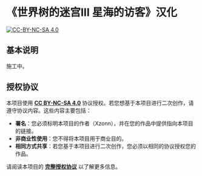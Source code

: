 # 《世界树的迷宫III 星海的访客》汉化

[![CC-BY-NC-SA 4.0](https://mirrors.creativecommons.org/presskit/buttons/88x31/svg/by-nc-sa.svg)](https://creativecommons.org/licenses/by-nc-sa/4.0/legalcode)

## 基本说明

施工中。

## 授权协议

本项目使用 **[CC BY-NC-SA 4.0](https://creativecommons.org/licenses/by-nc-sa/4.0/legalcode)** 协议授权。若您想基于本项目进行二次创作，请遵守协议内容。这些内容主要包括：

- **署名**：您必须标明本项目的作者（Xzonn），并在您的作品中提供指向本项目的链接。
- **非商业性使用**：您不得将本项目用于商业目的。
- **相同方式共享**：若您基于本项目进行二次创作，您必须以相同的协议授权您的作品。

请阅读本项目的 **[完整授权协议](LICENSE.txt)** 以了解更多信息。
